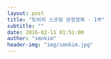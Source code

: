 ```yaml
---
layout: post
title: "토비의 스프링 완정정복 - 1부"
subtitle: ""
date: 2016-02-11 01:51:00
author: "smnkim"
header-img: "img/smnkim.jpg"
---
```




## 